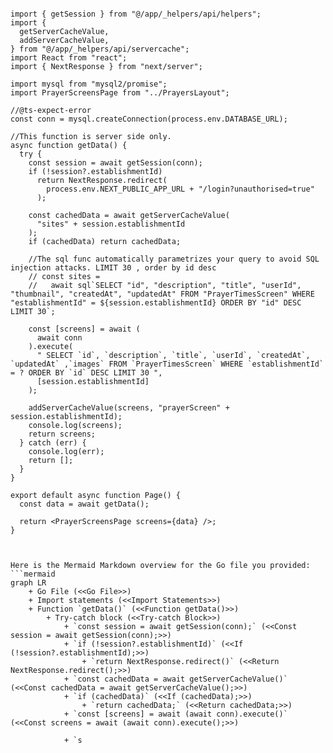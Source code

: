 ```tsx

import { getSession } from "@/app/_helpers/api/helpers";
import {
  getServerCacheValue,
  addServerCacheValue,
} from "@/app/_helpers/api/servercache";
import React from "react";
import { NextResponse } from "next/server";

import mysql from "mysql2/promise";
import PrayerScreensPage from "../PrayersLayout";

//@ts-expect-error
const conn = mysql.createConnection(process.env.DATABASE_URL);

//This function is server side only.
async function getData() {
  try {
    const session = await getSession(conn);
    if (!session?.establishmentId)
      return NextResponse.redirect(
        process.env.NEXT_PUBLIC_APP_URL + "/login?unauthorised=true"
      );

    const cachedData = await getServerCacheValue(
      "sites" + session.establishmentId
    );
    if (cachedData) return cachedData;

    //The sql func automatically parametrizes your query to avoid SQL injection attacks. LIMIT 30 , order by id desc
    // const sites =
    //   await sql`SELECT "id", "description", "title", "userId", "thumbnail", "createdAt", "updatedAt" FROM "PrayerTimesScreen" WHERE "establishmentId" = ${session.establishmentId} ORDER BY "id" DESC LIMIT 30`;

    const [screens] = await (
      await conn
    ).execute(
      " SELECT `id`, `description`, `title`, `userId`, `createdAt`, `updatedAt` ,`images` FROM `PrayerTimesScreen` WHERE `establishmentId` = ? ORDER BY `id` DESC LIMIT 30 ",
      [session.establishmentId]
    );

    addServerCacheValue(screens, "prayerScreen" + session.establishmentId);
    console.log(screens);
    return screens;
  } catch (err) {
    console.log(err);
    return [];
  }
}

export default async function Page() {
  const data = await getData();

  return <PrayerScreensPage screens={data} />;
}


```

```mermaid

Here is the Mermaid Markdown overview for the Go file you provided:
```mermaid
graph LR
    + Go File (<<Go File>>)
    + Import statements (<<Import Statements>>)
    + Function `getData()` (<<Function getData()>>)
        + Try-catch block (<<Try-catch Block>>)
            + `const session = await getSession(conn);` (<<Const session = await getSession(conn);>>)
            + `if (!session?.establishmentId)` (<<If (!session?.establishmentId);>>)
                + `return NextResponse.redirect()` (<<Return NextResponse.redirect();>>)
            + `const cachedData = await getServerCacheValue()` (<<Const cachedData = await getServerCacheValue();>>)
            + `if (cachedData)` (<<If (cachedData);>>)
                + `return cachedData;` (<<Return cachedData;>>)
            + `const [screens] = await (await conn).execute()` (<<Const screens = await (await conn).execute();>>)

            + `s

```
